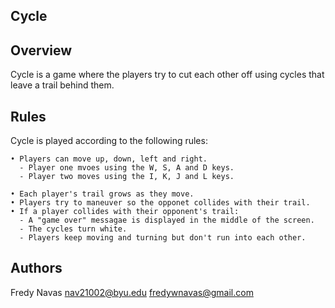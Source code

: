 ## Cycle

## Overview

Cycle is a game where the players try to cut each other off using cycles that leave a trail behind them.

## Rules

Cycle is played according to the following rules:

    • Players can move up, down, left and right.
      - Player one mvoes using the W, S, A and D keys.
      - Player two moves using the I, K, J and L keys.
    
    • Each player's trail grows as they move.
    • Players try to maneuver so the opponet collides with their trail.
    • If a player collides with their opponent's trail:
      - A "game over" messagae is displayed in the middle of the screen.
      - The cycles turn white.
      - Players keep moving and turning but don't run into each other.
 
 
## Authors

Fredy Navas
nav21002@byu.edu
fredywnavas@gmail.com
